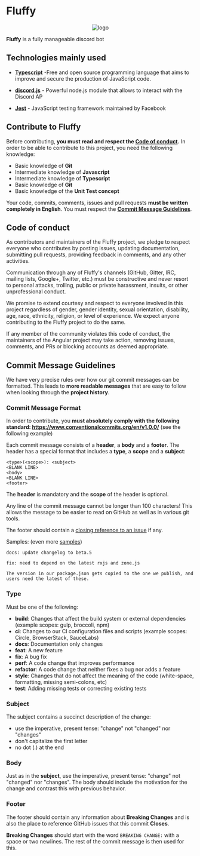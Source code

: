 # Fluffy
<p align="center">
  <img alt="logo" src="https://nsa40.casimages.com/img/2020/07/03/200703060226646210.png" />
  </p>

**Fluffy** is a fully manageable discord bot

## Technologies mainly used
- [**Typescript**](https://www.typescriptlang.org/) -Free and open source programming language that aims to improve and secure the production of JavaScript code.

- [**discord.js**](https://discord.js.org/#/) - Powerful node.js module that allows to interact with the Discord AP

- [**Jest**](https://jestjs.io/) - JavaScript testing framework maintained by Facebook


## Contribute to Fluffy
Before contributing, **you must read and respect the [Code of conduct](#code-of-conduct).**
In order to be able to contribute to this project, you need the following knowledge:  
- Basic knowledge of **Git**
- Intermediate knowledge of **Javascript**
- Intermediate knowledge of **Typescript**
- Basic knowledge of **Git**
- Basic knowledge of the **Unit Test concept**

Your code, commits, comments, issues and pull requests **must be written completely in English**.
You must respect the [**Commit Message Guidelines**](#commit-message-guidelines).


## Code of conduct
As contributors and maintainers of the Fluffy project, we pledge to respect everyone who contributes by posting issues, updating documentation, submitting pull requests, providing feedback in comments, and any other activities.

Communication through any of Fluffy's channels (GitHub, Gitter, IRC, mailing lists, Google+, Twitter, etc.) must be constructive and never resort to personal attacks, trolling, public or private harassment, insults, or other unprofessional conduct.

We promise to extend courtesy and respect to everyone involved in this project regardless of gender, gender identity, sexual orientation, disability, age, race, ethnicity, religion, or level of experience. We expect anyone contributing to the Fluffy project to do the same.

If any member of the community violates this code of conduct, the maintainers of the Angular project may take action, removing issues, comments, and PRs or blocking accounts as deemed appropriate.


## Commit Message Guidelines
We have very precise rules over how our git commit messages can be formatted. This leads to **more readable messages** that are easy to follow when looking through the **project history**.


### Commit Message Format

In order to contribute, you **must absolutely comply with the following standard: https://www.conventionalcommits.org/en/v1.0.0/** (see the following example) 

Each commit message consists of a **header**, a **body** and a **footer**. The header has a special format that includes a **type**, a **scope** and a **subject**:

```
<type>(<scope>): <subject>
<BLANK LINE>
<body>
<BLANK LINE>
<footer>

```

The **header** is mandatory and the **scope** of the header is optional.

Any line of the commit message cannot be longer than 100 characters! This allows the message to be easier to read on GitHub as well as in various git tools.

The footer should contain a [closing reference to an issue](https://help.github.com/articles/closing-issues-via-commit-messages/) if any.

Samples: (even more [samples](https://github.com/SirMishaa/fluffy-bot/))

```
docs: update changelog to beta.5
```

```
fix: need to depend on the latest rxjs and zone.js

The version in our package.json gets copied to the one we publish, and users need the latest of these.
```
### Type
Must be one of the following:

-   **build**: Changes that affect the build system or external dependencies (example scopes: gulp, broccoli, npm)
-   **ci**: Changes to our CI configuration files and scripts (example scopes: Circle, BrowserStack, SauceLabs)
-   **docs**: Documentation only changes
-   **feat**: A new feature
-   **fix**: A bug fix
-   **perf**: A code change that improves performance
-   **refactor**: A code change that neither fixes a bug nor adds a feature
-   **style**: Changes that do not affect the meaning of the code (white-space, formatting, missing semi-colons, etc)
-   **test**: Adding missing tests or correcting existing tests


### Subject
The subject contains a succinct description of the change:

-   use the imperative, present tense: "change" not "changed" nor "changes"
-   don't capitalize the first letter
-   no dot (.) at the end


### Body
Just as in the **subject**, use the imperative, present tense: "change" not "changed" nor "changes". The body should include the motivation for the change and contrast this with previous behavior.


### Footer
The footer should contain any information about **Breaking Changes** and is also the place to reference GitHub issues that this commit **Closes**.

**Breaking Changes** should start with the word `BREAKING CHANGE:` with a space or two newlines. The rest of the commit message is then used for this.
